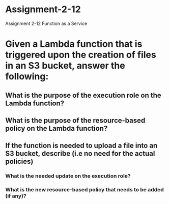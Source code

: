 # Assignment-2-12
Assignment 2-12 Function as a Service

# Given a Lambda function that is triggered upon the creation of files in an S3 bucket, answer the following:

## What is the purpose of the execution role on the Lambda function?

## What is the purpose of the resource-based policy on the Lambda function?

## If the function is needed to upload a file into an S3 bucket, describe (i.e no need for the actual policies)

### What is the needed update on the execution role?

### What is the new resource-based policy that needs to be added (if any)?


